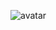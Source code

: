 ![avatar](https://user-images.githubusercontent.com/73936419/140415886-e2287954-a298-4fce-9b8f-3279c96e11df.png)
